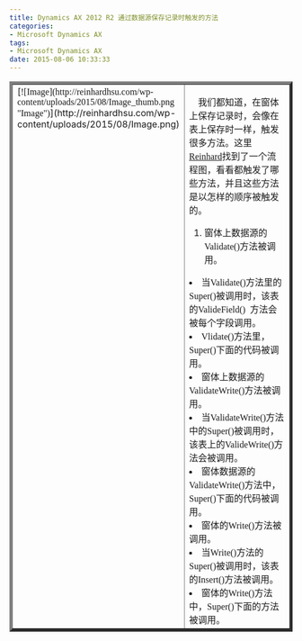 ```yaml
---
title: Dynamics AX 2012 R2 通过数据源保存记录时触发的方法
categories:
- Microsoft Dynamics AX
tags:
- Microsoft Dynamics AX
date: 2015-08-06 10:33:33
---
```


<table cellspacing="0" cellpadding="2" width="600" border="5">
<tbody>
<tr>
<td valign="top" width="138">[<font size="3" face="微软雅黑">![Image](http://reinhardhsu.com/wp-content/uploads/2015/08/Image_thumb.png "Image")</font>](http://reinhardhsu.com/wp-content/uploads/2015/08/Image.png)</td>
<td valign="top" width="462">

<font size="3"><font face="微软雅黑">&nbsp;&nbsp;&nbsp; 我们都知道，在窗体上保存记录时，会像在表上保存时一样，触发很多方法。这里</font>[<font face="微软雅黑">Reinhard</font>](http://reinhardhsu.com)<font face="微软雅黑">找到了一个流程图，看看都触发了哪些方法，并且这些方法是以怎样的顺序被触发的。</font></font><font face="微软雅黑"> </font>

1.  <font size="3" face="微软雅黑">窗体上数据源的Validate()方法被调用。 </font>
<li><font size="3" face="微软雅黑">当Validate()方法里的Super()被调用时，该表的ValideField()&nbsp; 方法会被每个字段调用。 </font>
<li><font size="3" face="微软雅黑">Vlidate()方法里，Super()下面的代码被调用。 </font>
<li><font size="3" face="微软雅黑">窗体上数据源的ValidateWrite()方法被调用。 </font>
<li><font size="3" face="微软雅黑">当ValidateWrite()方法中的Super()被调用时，该表上的ValideWrite()方法会被调用。 </font>
<li><font size="3" face="微软雅黑">窗体数据源的ValidateWrite()方法中，Super()下面的代码被调用。 </font>
<li><font size="3" face="微软雅黑">窗体的Write()方法被调用。 </font>
<li><font size="3" face="微软雅黑">当Write()方法的Super()被调用时，该表的Insert()方法被调用。 </font>
<li><font size="3" face="微软雅黑">窗体的Write()方法中，Super()下面的方法被调用。</font>
</td>
</tr>
</tbody>
</table>
<p><font size="3" face="微软雅黑"></font>

<font face="微软雅黑"></font>
